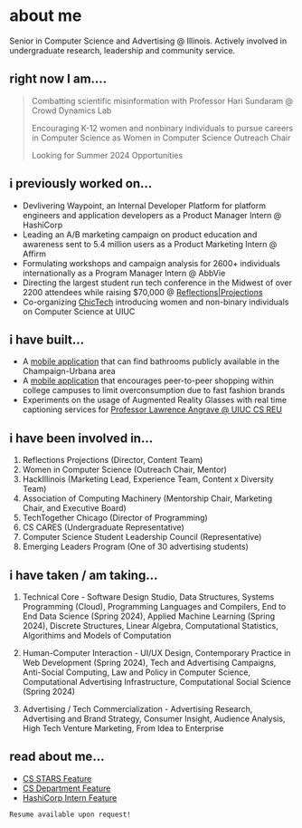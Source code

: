 # about me 

Senior in Computer Science and Advertising @ Illinois. Actively involved in undergraduate research, leadership and community service. 

## right now I am....

> Combatting scientific misinformation with Professor Hari Sundaram @ Crowd Dynamics Lab
> 
> Encouraging K-12 women and nonbinary individuals to pursue careers in Computer Science as Women in Computer Science Outreach Chair
> 
> Looking for Summer 2024 Opportunities

## i previously worked on...

*   Devlivering Waypoint, an Internal Developer Platform for platform engineers and application developers as a Product Manager Intern @ HashiCorp 
*   Leading an A/B marketing campaign on product education and awareness sent to 5.4 million users as a Product Marketing Intern @ Affirm
*   Formulating workshops and campaign analysis for 2600+ individuals internationally as a Program Manager Intern @ AbbVie
*   Directing the largest student run tech conference in the Midwest of over 2200 attendees while raising $70,000 @ [Reflections|Projections](https://2022.reflectionsprojections.org/)
*   Co-organizing [ChicTech](http://wcs.illinois.edu/chictech/) introducing women and non-binary individuals on Computer Science at UIUC

## i have built...

*   A [mobile application](https://docs.google.com/presentation/d/1EmoMBw0V7RPBPVoD-Z05UIcMZ-2haDcA/edit?usp=sharing&ouid=103230614891997634741&rtpof=true&sd=true) that can find bathrooms publicly available in the Champaign-Urbana area
*   A [mobile application](https://drive.google.com/file/d/1TswimIL1ouAH8gP8Cyt5Z8UpnIz_E1cF/view?usp=sharing) that encourages peer-to-peer shopping within college campuses to limit overconsumption due to fast fashion brands
*   Experiments on the usage of Augmented Reality Glasses with real time captioning services for [Professor Lawrence Angrave @ UIUC CS REU](https://cs.illinois.edu/research/undergraduate-research/summer-research-experience-undergraduates/participants/garima-sharma)

## i have been involved in...

1.  Reflections Projections (Director, Content Team)
2.  Women in Computer Science (Outreach Chair, Mentor)   
3.  HackIllinois (Marketing Lead, Experience Team, Content x Diversity Team) 
4.  Association of Computing Machinery (Mentorship Chair, Marketing Chair, and Executive Board)
5.  TechTogether Chicago (Director of Programming) 
6.  CS CARES (Undergraduate Representative)
7.  Computer Science Student Leadership Council (Representative) 
8.  Emerging Leaders Program (One of 30 advertising students)

## i have taken / am taking...

1. Technical Core - Software Design Studio, Data Structures, Systems Programming (Cloud), Programming Languages and Compilers, End to End Data Science (Spring 2024), Applied Machine Learning (Spring 2024), Discrete Structures, Linear Algebra, Computational Statistics, Algorithims and Models of Computation
   
3. Human-Computer Interaction - UI/UX Design, Contemporary Practice in Web Development (Spring 2024), Tech and Advertising Campaigns, Anti-Social Computing, Law and Policy in Computer Science, Computational Advertising Infrastructure, Computational Social Science (Spring 2024)
   
4. Advertising / Tech Commercialization - Advertising Research, Advertising and Brand Strategy, Consumer Insight, Audience Analysis, High Tech Venture Marketing, From Idea to Enterprise 

## read about me...
*   [CS STARS Feature](https://cs.illinois.edu/broadening-participation-computing/programs/csambassadors/participants/43170)
*   [CS Department Feature](https://cs.illinois.edu/news/reflections-projections-co-directors-think-back-on-the-purpose-of-their-successful-event)
*   [HashiCorp Intern Feature](https://www.hashicorp.com/blog/hashicorp-early-careers-preparing-interns-for-the-real-world)






```
Resume available upon request!
```
